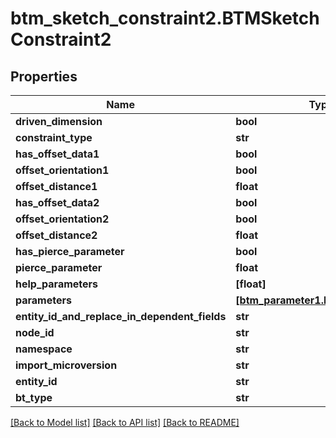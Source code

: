 # btm_sketch_constraint2.BTMSketchConstraint2

## Properties
Name | Type | Description | Notes
------------ | ------------- | ------------- | -------------
**driven_dimension** | **bool** |  | [optional] 
**constraint_type** | **str** |  | [optional] 
**has_offset_data1** | **bool** |  | [optional] 
**offset_orientation1** | **bool** |  | [optional] 
**offset_distance1** | **float** |  | [optional] 
**has_offset_data2** | **bool** |  | [optional] 
**offset_orientation2** | **bool** |  | [optional] 
**offset_distance2** | **float** |  | [optional] 
**has_pierce_parameter** | **bool** |  | [optional] 
**pierce_parameter** | **float** |  | [optional] 
**help_parameters** | **[float]** |  | [optional] 
**parameters** | [**[btm_parameter1.BTMParameter1]**](BTMParameter1.md) |  | [optional] 
**entity_id_and_replace_in_dependent_fields** | **str** |  | [optional] 
**node_id** | **str** |  | [optional] 
**namespace** | **str** |  | [optional] 
**import_microversion** | **str** |  | [optional] 
**entity_id** | **str** |  | [optional] 
**bt_type** | **str** |  | [optional] 

[[Back to Model list]](../README.md#documentation-for-models) [[Back to API list]](../README.md#documentation-for-api-endpoints) [[Back to README]](../README.md)


